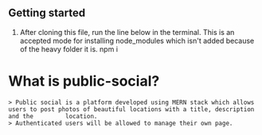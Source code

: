 ## Getting started
1. After cloning this file, run the line below in the terminal. This is an accepted mode for installing node_modules which isn't added because of the heavy folder it is.
    npm i 

# What is public-social?

    > Public social is a platform developed using MERN stack which allows users to post photos of beautiful locations with a title, description and the         location.
    > Authenticated users will be allowed to manage their own page. 
